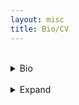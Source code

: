 ```yaml
---
layout: misc
title: Bio/CV
---
```


<br>

<details>
  <summary> Bio </summary>
  
  <br>
  
  Dam Linh Nguyen is a Ph.D. student at the Department of Economics at New York University. Linh’s research interests include matching theory, industrial organization, and applied microeconomics. Prior to joining NYU, Linh was a Senior Analyst in the Antitrust Group at NERA Economic Consulting. He conducted research evaluating the competitive effects of mergers and acquisitions in a wide array of industries, including consumer packaged goods, data storage technology, and agrochemicals. Linh earned a B.Sc. in Applied Mathematics, magna cum laude, from Columbia University and a B.A. in Economics as a Levy Institute Scholar from Bard College.
</details>

<br>

<details>
  <summary> Expand </summary>
  
  <br>
  
  ## Education

  ## Languages
  
</details>
